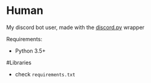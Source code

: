 # Human
My discord bot user, made with the [discord.py](https://github.com/Rapptz/discord.py) wrapper

Requirements:
- Python 3.5+

#Libraries
- check `requirements.txt`

